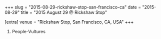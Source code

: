 +++
slug = "2015-08-29-rickshaw-stop-san-francisco-ca"
date = "2015-08-29"
title = "2015 August 29 @ Rickshaw Stop"

[extra]
venue = "Rickshaw Stop, San Francisco, CA, USA"
+++

 1. People-Vultures


